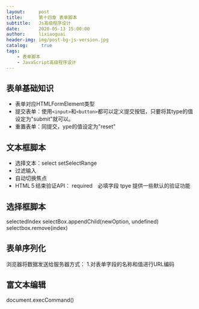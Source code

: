 ```yaml
---
layout:     post
title:      第十四章 表单脚本
subtitle:   Js高级程序设计
date:       2020-05-13 15:00:00
author:     lixiaoguai
header-img: img/post-bg-js-version.jpg
catalog: 	 true
tags:
    - 表单脚本
    - JavaScript高级程序设计
---
```

## 表单基础知识 ##
- 表单对应HTMLFormElement类型
- 提交表单：使用```<input>```和```<button>```都可以定义提交按钮，只要将其type的值设定为"submit"就可以。
- 重置表单：同提交，ype的值设定为"reset"
## 文本框脚本 ##
- 选择文本：select setSelectRange
- 过滤输入
- 自动切换焦点
- HTML５结束验证API：
required　必填字段
tpye 提供一些默认的验证功能
## 选择框脚本 ##
selectedIndex
selectBox.appendChild(newOption, undefined)
selectbox.remove(index)
## 表单序列化 ##
浏览器将数据发送给服务器方式：
1.对表单字段的名称和值进行URL编码
## 富文本编辑 ##
document.execCommand()
